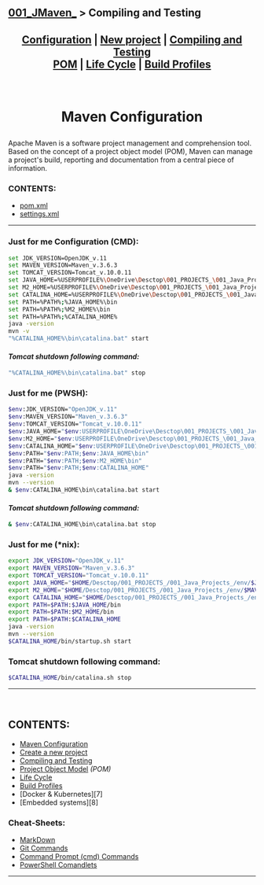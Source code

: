## [001_JMaven_][JMaven] > **Compiling and Testing**

## <p align=center>[Configuration][MavenCfg] | [New project][NewMvnPro] | [Compiling and Testing][ConmpTest]  <br/> [POM][MvnPOM] | [Life Cycle][LifeCycl] | [Build Profiles][BldProf] </p>

<!--
* [001_JMaven_][JMaven]
* [Configuration][MavenCfg]
* [New project][NewMvnPro]
* [Compiling and Testing][ConmpTest]
* [Project Object Model][MvnPOM] *(POM)*
* [Life Cycle][LifeCycl]
* [Build Profiles][BldProf]
-->

[JMaven]: ../../README.md
[MavenCfg]: Maven_Configuration.md
[NewMvnPro]: Maven_NewProject.md
[ConmpTest]: Maven_CompilationAndTesting.md
[MvnPOM]: Maven_POM.md
[LifeCycl]: Maven_Lifecycle.md
[BldProf]: Maven_BuildProfile.md

<br/>
<!-- ---------------------------------- * Navigation * ---------------------------------- -->

# <p align=center><b>Maven Configuration</b></p>
Apache Maven is a software project management and comprehension tool. Based on the concept of a project object model (POM), Maven can manage a project's build, reporting and documentation from a central piece of information.

### CONTENTS:
* [pom.xml][1]
* [settings.xml][2]

<!--
* [pom.xml][]
* [settings.xml][]
-->

[1]: https://maven.apache.org/pom.html
[2]: https://maven.apache.org/settings.html


---
### Just for me Configuration (CMD):
```bash
set JDK_VERSION=OpenJDK_v.11
set MAVEN_VERSION=Maven_v.3.6.3
set TOMCAT_VERSION=Tomcat_v.10.0.11
set JAVA_HOME=%USERPROFILE%\OneDrive\Desctop\001_PROJECTS_\001_Java_Projects_\env\%JDK_VERSION%
set M2_HOME=%USERPROFILE%\OneDrive\Desctop\001_PROJECTS_\001_Java_Projects_\env\%MAVEN_VERSION%
set CATALINA_HOME=%USERPROFILE%\OneDrive\Desctop\001_PROJECTS_\001_Java_Projects_\env\%TOMCAT_VERSION%
set PATH=%PATH%;%JAVA_HOME%\bin
set PATH=%PATH%;%M2_HOME%\bin
set PATH=%PATH%;%CATALINA_HOME%
java -version
mvn -v
"%CATALINA_HOME%\bin\catalina.bat" start
```

#### *Tomcat shutdown following command:* 
```bash
"%CATALINA_HOME%\bin\catalina.bat" stop
```

### Just for me (PWSH):
```bash
$env:JDK_VERSION="OpenJDK_v.11"
$env:MAVEN_VERSION="Maven_v.3.6.3"
$env:TOMCAT_VERSION="Tomcat_v.10.0.11"
$env:JAVA_HOME="$env:USERPROFILE\OneDrive\Desctop\001_PROJECTS_\001_Java_Projects_\env\$env:JDK_VERSION"
$env:M2_HOME="$env:USERPROFILE\OneDrive\Desctop\001_PROJECTS_\001_Java_Projects_\env\$env:MAVEN_VERSION"
$env:CATALINA_HOME="$env:USERPROFILE\OneDrive\Desctop\001_PROJECTS_\001_Java_Projects_\env\$env:TOMCAT_VERSION"
$env:PATH="$env:PATH;$env:JAVA_HOME\bin"
$env:PATH="$env:PATH;$env:M2_HOME\bin"
$env:PATH="$env:PATH;$env:CATALINA_HOME"
java -version
mvn --version
& $env:CATALINA_HOME\bin\catalina.bat start
```

#### *Tomcat shutdown following command:* 
```bash
& $env:CATALINA_HOME\bin\catalina.bat stop
```

### Just for me (*nix):
```bash
export JDK_VERSION="OpenJDK_v.11"
export MAVEN_VERSION="Maven_v.3.6.3"
export TOMCAT_VERSION="Tomcat_v.10.0.11"
export JAVA_HOME="$HOME/Desctop/001_PROJECTS_/001_Java_Projects_/env/$JDK_VERSION"
export M2_HOME="$HOME/Desctop/001_PROJECTS_/001_Java_Projects_/env/$MAVEN_VERSION"
export CATALINA_HOME="$HOME/Desctop/001_PROJECTS_/001_Java_Projects_/env/$TOMCAT_VERSION"
export PATH=$PATH:$JAVA_HOME/bin
export PATH=$PATH:$M2_HOME/bin
export PATH=$PATH:$CATALINA_HOME
java -version
mvn --version
$CATALINA_HOME/bin/startup.sh start
```

### Tomcat shutdown following command: 
```bash
$CATALINA_HOME/bin/catalina.sh stop
```


---
<br/>


<!--
* [Download JDK][loadJDK]
* [Download Maven][loadMvn]
-->

[loadJDK]: https://www.oracle.com/javadownload
[loadMvn]: https://maven.apache.org/download.cgi




## CONTENTS:<!--Done!-->
* [Maven Configuration][MavenCfg]
* [Create a new project][NewMvnPro]
* [Compiling and Testing][ConmpTest]
* [Project Object Model][MvnPOM] *(POM)*
* [Life Cycle][LifeCycl]
* [Build Profiles][BldProf]
* [Docker & Kubernetes][7]
* [Embedded systems][8]


### Cheat-Sheets:
* [MarkDown][9]
* [Git Commands][10]
* [Command Prompt (cmd) Commands][11]
* [PowerShell Comandlets][12]


<!--
* [MarkDown][9]
* [Git Commands][10]
-->

[9]: res/001_Git_and_GitHub_/res/001_Markdown_README_/read/MarkDown.md
[10]: res/001_Git_and_GitHub_/res/002_Git_Commands_/read/Git_Commands.md
[11]: res/002_Windows_/res/32_Cmd_PROMPT_/read/CommandPrompt_commands.md
[12]: res/002_Windows_/res/32_Cmdlet_POWERSHELL_/read/PowerShell.md

---
<br/>
